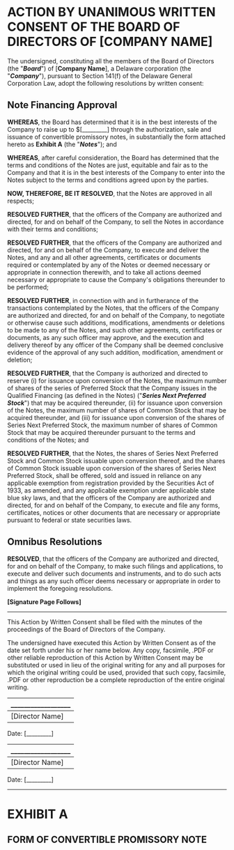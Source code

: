 # ACTION BY UNANIMOUS WRITTEN CONSENT OF THE BOARD OF DIRECTORS OF [COMPANY NAME]

The undersigned, constituting all the members of the Board of Directors (the
"**_Board_**") of [**Company Name**], a Delaware corporation (the "**_Company_**"),
pursuant to Section 141(f) of the Delaware General Corporation Law, adopt the
following resolutions by written consent:

##  Note Financing Approval

**WHEREAS**, the Board has determined that it is in the best interests of the Company to raise up to $[_________] through the authorization, sale and issuance of convertible promissory notes, in substantially the form attached hereto as **Exhibit A** (the "**_Notes_**"); and

**WHEREAS**, after careful consideration, the Board has determined that the terms and conditions of the Notes are just, equitable and fair as to the Company and that it is in the best interests of the Company to enter into the Notes subject to the terms and conditions agreed upon by the parties.

**NOW, THEREFORE, BE IT RESOLVED**, that the Notes are approved in all respects;

**RESOLVED FURTHER**, that the officers of the Company are authorized and directed, for and on behalf of the Company, to sell the Notes in accordance with their terms and conditions;

**RESOLVED FURTHER**, that the officers of the Company are authorized and directed, for and on behalf of the Company, to execute and deliver the Notes, and any and all other agreements, certificates or documents required or contemplated by any of the Notes or deemed necessary or appropriate in connection therewith, and to take all actions deemed necessary or appropriate to cause the Company's obligations thereunder to be performed;

**RESOLVED FURTHER**, in connection with and in furtherance of the transactions contemplated by the Notes, that the officers of the Company are authorized and directed, for and on behalf of the Company, to negotiate or otherwise cause such additions, modifications, amendments or deletions to be made to any of the Notes, and such other agreements, certificates or documents, as any such officer may approve, and the execution and delivery thereof by any officer of the Company shall be deemed conclusive evidence of the approval of any such addition, modification, amendment or deletion;

**RESOLVED FURTHER**, that the Company is authorized and directed to reserve (i) for issuance upon conversion of the Notes, the maximum number of shares of the series of Preferred Stock that the Company issues in the Qualified Financing (as defined in the Notes) ("**_Series Next Preferred Stock_**") that may be acquired thereunder, (ii) for issuance upon conversion of the Notes, the maximum number of shares of Common Stock that may be acquired thereunder, and (iii) for issuance upon conversion of the shares of Series Next Preferred Stock, the maximum number of shares of Common Stock that may be acquired thereunder pursuant to the terms and conditions of the Notes; and

**RESOLVED FURTHER**, that the Notes, the shares of Series Next Preferred Stock and Common Stock issuable upon conversion thereof, and the shares of Common Stock issuable upon conversion of the shares of Series Next Preferred Stock, shall be offered, sold and issued in reliance on any applicable exemption from registration provided by the Securities Act of 1933, as amended, and any applicable exemption under applicable state blue sky laws, and that the officers of the Company are authorized and directed, for and on behalf of the Company, to execute and file any forms, certificates, notices or other documents that are necessary or appropriate pursuant to federal or state securities laws.

## Omnibus Resolutions

**RESOLVED**, that the officers of the Company are authorized and directed, for and on behalf of the Company, to make such filings and applications, to execute and deliver such documents and instruments, and to do such acts and things as any such officer deems necessary or appropriate in order to implement the foregoing resolutions.

**[Signature Page Follows]**

***

This Action by Written Consent shall be filed with the minutes of the proceedings of the Board of Directors of the Company.

The undersigned have executed this Action by Written Consent as of the date set forth under his or her name below. Any copy, facsimile, .PDF or other reliable reproduction of this Action by Written Consent may be substituted or used in lieu of the original writing for any and all purposes for which the original writing could be used, provided that such copy, facsimile, .PDF or other reproduction be a complete reproduction of the entire original writing.

__________________ |
--- |
[Director Name] |
Date: [_________]

__________________ |
--- |
[Director Name] |
Date: [_________]

***

# EXHIBIT A

## FORM OF CONVERTIBLE PROMISSORY NOTE